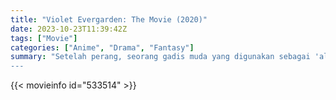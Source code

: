 ```yaml
---
title: "Violet Evergarden: The Movie (2020)"
date: 2023-10-23T11:39:42Z
tags: ["Movie"]
categories: ["Anime", "Drama", "Fantasy"]
summary: "Setelah perang, seorang gadis muda yang digunakan sebagai 'alat' karena perang belajar untuk hidup. Dengan bekas luka bakar, dia kembali ke masa lalunya untuk merasakan perasaan sebenarnya dari sang Mayor, Aku mencintaimu.
---
```


<mux-player stream-type="on-demand"
src="https://kp3d-my.sharepoint.com/personal/ryoo_kp3d_onmicrosoft_com/_layouts/15/download.aspx?share=EWBCubrxH9dJiwhKdrVk-JkBNx7XV6c750A46CIF1MXRnQ" prefer-playback="mse" controls>

</mux-player>


{{< movieinfo id="533514" >}}

<script src="https://cdn.jsdelivr.net/npm/@mux/mux-player"></script>

 <script type="application/ld+json ">
{
"@context": "https://schema.org/",
"@type": "VideoObject",
"name": "Violet Evergarden: The Movie (2020)",
"contentUrl": "https://stream.mux.com/q002YOxzyiA4YZtiaHsPSXkbHsSlDgx02c2VA9CdtzvXw.m3u8",
"thumbnailUrl": "https://www.themoviedb.org/t/p/original/lp6SmwyNRspEYkkLXFEVuNlCw77.jpg?width=314&fit_mode=preserve&time=25",
"uploadDate": "2023-10-23T11:39:42Z",
}

</script>
